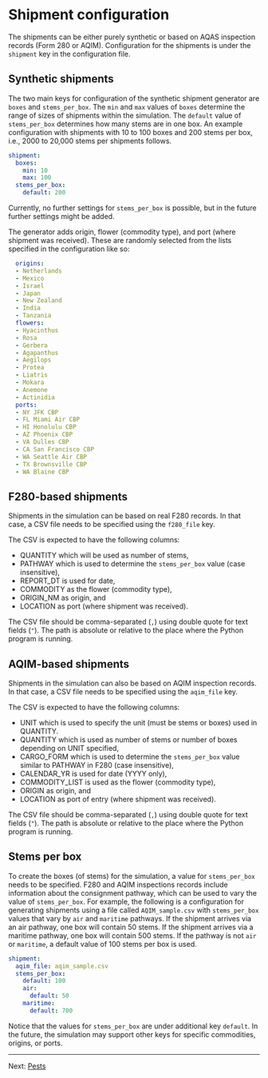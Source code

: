 # Shipment configuration

The shipments can be either purely synthetic or based on AQAS inspection
 records (Form 280 or AQIM). Configuration for the shipments is under
 the `shipment` key in the configuration file.

## Synthetic shipments

The two main keys for configuration of the synthetic shipment generator
are `boxes` and `stems_per_box`. The `min` and `max` values of `boxes`
determine the range of sizes of shipments within the simulation. The
`default` value of `stems_per_box` determines how many stems are in one
box. An example configuration with shipments with 10 to 100 boxes and
200 stems per box, i.e., 2000 to 20,000 stems per shipments follows.

```yaml
shipment:
  boxes:
    min: 10
    max: 100
  stems_per_box:
    default: 200
```

Currently, no further settings for `stems_per_box` is possible, but in
the future further settings might be added.

The generator adds origin, flower (commodity type), and port (where
shipment was received). These are randomly selected from the lists
specified in the configuration like so:

```yaml
  origins:
  - Netherlands
  - Mexico
  - Israel
  - Japan
  - New Zealand
  - India
  - Tanzania
  flowers:
  - Hyacinthus
  - Rosa
  - Gerbera
  - Agapanthus
  - Aegilops
  - Protea
  - Liatris
  - Mokara
  - Anemone
  - Actinidia
  ports:
  - NY JFK CBP
  - FL Miami Air CBP
  - HI Honolulu CBP
  - AZ Phoenix CBP
  - VA Dulles CBP
  - CA San Francisco CBP
  - WA Seattle Air CBP
  - TX Brownsville CBP
  - WA Blaine CBP
```

## F280-based shipments

Shipments in the simulation can be based on real F280 records. In that
case, a CSV file needs to be specified using the `f280_file` key.

The CSV is expected to have the following columns:
 * QUANTITY which will be used as number of stems,
 * PATHWAY which is used to determine the `stems_per_box` value (case
   insensitive),
 * REPORT_DT is used for date,
 * COMMODITY as the flower (commodity type),
 * ORIGIN_NM as origin, and
 * LOCATION as port (where shipment was received).

The CSV file should be comma-separated (`,`) using double quote for text
fields (`"`). The path is absolute or relative to the place where the
Python program is running.


## AQIM-based shipments

Shipments in the simulation can also be based on AQIM inspection
records. In that case, a CSV file needs to be specified using the
`aqim_file` key.

The CSV is expected to have the following columns:
 * UNIT which is used to specify the unit (must be stems or boxes) used
   in QUANTITY.
 * QUANTITY which is used as number of stems or number of boxes
   depending on UNIT specified,
 * CARGO_FORM which is used to determine the `stems_per_box` value
   similar to PATHWAY in F280 (case insensitive),
 * CALENDAR_YR is used for date (YYYY only),
 * COMMODITY_LIST is used as the flower (commodity type),
 * ORIGIN as origin, and
 * LOCATION as port of entry (where shipment was received).

The CSV file should be comma-separated (`,`) using double quote for text
fields (`"`). The path is absolute or relative to the place where the
Python program is running.

## Stems per box
To create the boxes (of stems) for the simulation, a value for
`stems_per_box` needs to be specified. F280 and AQIM inspections records
include information about the consignment pathway, which can be used to
vary the value of `stems_per_box`. For example, the following is a
configuration for generating shipments using a file called
`AQIM_sample.csv` with `stems_per_box` values that vary by `air` and
`maritime` pathways. If the shipment arrives via an air pathway, one box
will contain 50 stems. If the shipment arrives via a maritime pathway,
one box will contain 500 stems. If the pathway is not `air` or
`maritime`, a default value of 100 stems per box is used.

```yaml
shipment:
  aqim_file: aqim_sample.csv
  stems_per_box:
    default: 100
    air:
      default: 50
    maritime:
      default: 700
```

Notice that the values for `stems_per_box` are under additional key
`default`. In the future, the simulation may support other keys for
specific commodities, origins, or ports.


---

Next: [Pests](pest.md)
